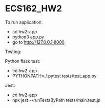 # ECS162_HW2

To run application:

- cd hw2-app
- python3 app.py
- go to http://127.0.0.1:8000

Testing:

Python flask test:

- cd hw2-app
- PYTHONPATH=./ pytest tests/test_app.py

Jest:

- cd hw2-app
- npx jest --runTestsByPath tests/main.test.js
